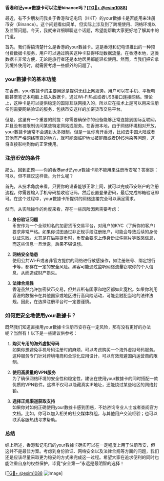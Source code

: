 **香港和记your數據卡可以注册binance吗？[[TG💪+ @esim1088](https://t.me/s/esim1088)]**

最近，有不少朋友问我关于香港和记电讯（HKT）的your數據卡是否能用来注册币安（Binance）。这个问题看似简单，但实际上涉及到了跨境使用、网络环境以及监管问题。今天，我就来详细聊聊这个话题，希望能帮助大家更好地了解其中的门道。

首先，我们得搞清楚什么是香港的your數據卡。这是香港和记电讯推出的一种预付费数据卡服务，用户可以通过购买这种卡获得移动数据流量。在香港本地，这类数据卡非常方便，无论是旅行者还是本地居民都能轻松使用。然而，当我们把它拿到境外使用时，就需要考虑一些额外的问题了。

### your數據卡的基本功能

在香港，your數據卡的主要用途是提供无线上网服务。用户可以在手机、平板电脑甚至笔记本电脑上插入数据卡，通过Wi-Fi热点或者USB接口连接网络。理论上，这种卡是可以提供稳定的国际互联网接入的，所以它在技术上是可以用来注册任何需要网络验证的服务，包括币安这样的加密货币交易平台。

但是，这里有一个重要的前提：你需要确保你的设备能够正常连接到国际互联网，并且没有被限制访问某些特定网站或服务。在香港本地，由于网络环境相对开放，your數據卡通常不会遇到太多限制。但是一旦你离开香港，比如去中国大陆或者其他有严格网络审查的地方，就可能面临IP地址被屏蔽或者DNS污染等问题，这将直接影响到你的正常使用。

### 注册币安的条件

那么，回到正题——你的香港and记your數據卡能不能用来注册币安呢？答案是：可以，但不建议这样做。为什么呢？

首先，从技术角度来看，只要你的设备能够正常上网，就可以完成币安账户的注册流程。你需要输入手机号码接收验证码，然后设置登录密码，最后完成邮箱验证即可。在这个过程中，your數據卡所提供的网络连接完全可以满足需求。

然而，从实际操作的角度来看，存在一些风险因素需要考虑：

1. **身份验证问题**  
   币安作为一个全球知名的加密货币交易平台，对用户的KYC（了解你的客户）要求非常严格。如果你试图通过非正规手段注册账户，可能会导致后续的身份认证失败。尤其是在后期提币时，币安会要求上传身份证件照片等敏感信息，而这些信息一旦泄露，后果不堪设想。

2. **网络安全隐患**  
   使用公共Wi-Fi或者非官方提供的网络进行敏感操作，如注册账号、绑定银行卡等，都存在一定的安全风险。黑客可能通过监听网络流量窃取你的个人信息，从而造成财产损失。

3. **法律合规性**  
   香港虽然允许加密货币交易，但并非所有国家和地区都如此宽松。如果你利用香港的数据卡在其他国家或地区进行高风险活动，可能会触犯当地的法律法规。因此，在选择注册平台时一定要谨慎。

### 如何更安全地使用your數據卡？

既然我们知道直接用your數據卡注册币安存在一定风险，那有没有更好的办法呢？当然有！以下是一些建议供参考：

1. **购买专用的海外虚拟号码**  
   如果你想避免手机号码注册时的麻烦，可以考虑购买一个海外虚拟号码服务。这种服务专门针对跨境电商和全球化应用设计，可以有效规避国内运营商的限制。

2. **使用高质量的VPN服务**  
   为了确保网络环境的安全性和稳定性，建议在使用your數據卡的同时搭配一款优质的VPN软件。这样不仅可以隐藏真实IP地址，还能绕过某些地区的网络封锁。

3. **选择正规渠道获取支持**  
   如果你对如何正确使用your數據卡感到困惑，不妨咨询专业人士或者查阅官方文档。比如，你可以加入相关的社交媒体群组，与其他用户交流经验；也可以联系客服热线寻求帮助。

### 总结

综上所述，香港和记电讯的your數據卡确实可以在一定程度上用于注册币安，但这并不是最佳方案。考虑到身份验证、网络安全以及法律合规等方面的问题，我们还是应该尽量采取更为稳妥的方式来完成这一过程。希望大家在追求便利的同时也能注重自身的权益保护，毕竟“安全第一”永远是最明智的选择！

[[TG💪+ @esim1088](https://t.me/s/esim1088) ![Image](https://i.postimg.cc/4NQfJmqS/Snipaste-2025-05-13-00-14-12.png)]
